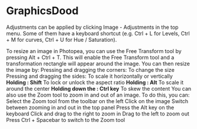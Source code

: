 # GraphicsDood

Adjustments can be applied by clicking Image - Adjustments in the top menu. Some of them have a keyboard shortcut (e.g. Ctrl + L for Levels, Ctrl + M for curves, Ctrl + U for Hue / Saturation).


To resize an image in Photopea, you can use the Free Transform tool by pressing Alt + Ctrl + T. This will enable the Free Transform tool and a transformation rectangle will appear around the image. You can then resize the image by: 
Pressing and dragging the corners: To change the size
Pressing and dragging the sides: To scale it horizontally or vertically
**Holding **: Shift**** To lock or unlock the aspect ratio
**Holding **: Alt**** To scale it around the center
**Holding down the **: Ctrl** key** To skew the content
You can also use the Zoom tool to zoom in and out of an image. To do this, you can: 
Select the Zoom tool from the toolbar on the left
Click on the image
Switch between zooming in and out in the top panel
Press the Alt key on the keyboard
Click and drag to the right to zoom in
Drag to the left to zoom out
Press Ctrl + Spacebar to switch to the Zoom tool
